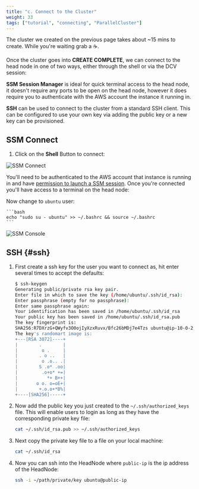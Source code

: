 ```yaml
---
title: "c. Connect to the Cluster"
weight: 33
tags: ["tutorial", "connecting", "ParallelCluster"]
---
```


The cluster we created on the previous page takes about ~15 mins to create. While you're waiting grab a ☕️.

Once the cluster goes into **CREATE COMPLETE**, we can connect to the head node in one of two ways, either through the shell or via the DCV session:

**SSM Session Manager** is ideal for quick terminal access to the head node, it doesn't require any ports to be open on the head node, however it does require you to authenticate with the AWS account the instance it running in.

**SSH** can be used to connect to the cluster from a standard SSH client. This can be configured to use your own key via adding the public key or a new key can be provisioned.

## SSM Connect

1. Click on the **Shell** Button to connect:

![SSM Connect](/images/03-cluster/ssm-connect.png)

You'll need to be authenticated to the AWS account that instance is running in and have [permission to launch a SSM session](https://docs.aws.amazon.com/systems-manager/latest/userguide/getting-started-add-permissions-to-existing-profile.html). Once you're connected you'll have access to a terminal on the head node:

Now change to `ubuntu` user:

    ```bash
    echo "sudo su - ubuntu" >> ~/.bashrc && source ~/.bashrc
    ```

![SSM Console](/images/03-cluster/ssm-console.png)

## SSH {#ssh}

1. First create a ssh key for the user you want to connect as, hit enter several times to accept the defaults:

    ```bash
    $ ssh-keygen
    Generating public/private rsa key pair.
    Enter file in which to save the key (/home/ubuntu/.ssh/id_rsa):
    Enter passphrase (empty for no passphrase):
    Enter same passphrase again:
    Your identification has been saved in /home/ubuntu/.ssh/id_rsa
    Your public key has been saved in /home/ubuntu/.ssh/id_rsa.pub
    The key fingerprint is:
    SHA256:R7DXrzG+QWyfv3O0ojIyXzxRuvx/Bfc26bMDj7e4Tzs ubuntu@ip-10-0-21-30
    The key's randomart image is:
    +---[RSA 3072]----+
    |        .        |
    |         o .     |
    |        . o ..   |
    |         o .o.. .|
    |        S .o* .oo|
    |         .o+o* +=|
    |           *+ B++|
    |       o o. o=oE+|
    |        +.o.o+*B%|
    +----[SHA256]-----+
    ```

2. Now add the public key you just created to the `~/.ssh/authorized_keys` file. This will enable users to login as long as they have the corresponding private key file:

    ```bash
    cat ~/.ssh/id_rsa.pub >> ~/.ssh/authorized_keys
    ```

2. Next copy the private key file to a file on your local machine:

    ```bash
    cat ~/.ssh/id_rsa
    ```

3. Now you can ssh into the HeadNode where `public-ip` is the ip address of the HeadNode:

    ```bash
    ssh -i ~/path/private/key ubuntu@public-ip
    ```